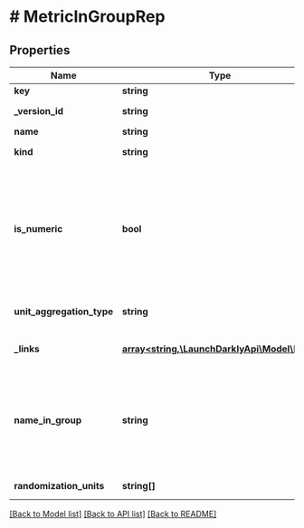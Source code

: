 # # MetricInGroupRep

## Properties

Name | Type | Description | Notes
------------ | ------------- | ------------- | -------------
**key** | **string** | The metric key |
**_version_id** | **string** | The version ID of the metric | [optional]
**name** | **string** | The metric name |
**kind** | **string** | The kind of event the metric tracks |
**is_numeric** | **bool** | For custom metrics, whether to track numeric changes in value against a baseline (&lt;code&gt;true&lt;/code&gt;) or to track a conversion when an end user takes an action (&lt;code&gt;false&lt;/code&gt;). | [optional]
**unit_aggregation_type** | **string** | The type of unit aggregation to use for the metric | [optional]
**_links** | [**array<string,\LaunchDarklyApi\Model\Link>**](Link.md) | The location and content type of related resources |
**name_in_group** | **string** | Name of the metric when used within the associated metric group. Can be different from the original name of the metric. Required if and only if the metric group is a &lt;code&gt;funnel&lt;/code&gt;. | [optional]
**randomization_units** | **string[]** | The randomization units for the metric | [optional]

[[Back to Model list]](../../README.md#models) [[Back to API list]](../../README.md#endpoints) [[Back to README]](../../README.md)
